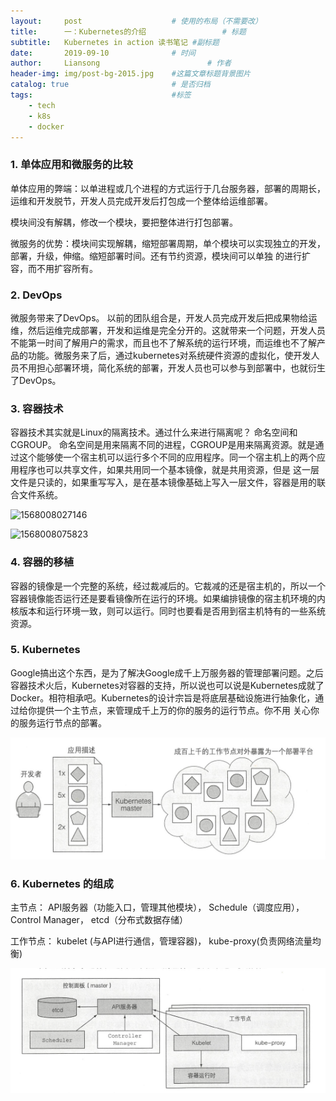 ```yaml
---
layout:     post   				    # 使用的布局（不需要改）
title:      一：Kubernetes的介绍 				# 标题
subtitle:   Kubernetes in action 读书笔记 #副标题
date:       2019-09-10 				# 时间
author:     Liansong 						# 作者
header-img: img/post-bg-2015.jpg 	#这篇文章标题背景图片
catalog: true 						# 是否归档
tags:								#标签
    - tech
    - k8s
    - docker
---
```


### 1. 单体应用和微服务的比较   

单体应用的弊端：以单进程或几个进程的方式运行于几台服务器，部署的周期长，运维和开发脱节，开发人员完成开发后打包成一个整体给运维部署。   

模块间没有解耦，修改一个模块，要把整体进行打包部署。   

微服务的优势：模块间实现解耦，缩短部署周期，单个模块可以实现独立的开发，部署，升级，伸缩。缩短部署时间。还有节约资源，模块间可以单独
 的进行扩容，而不用扩容所有。



### 2. DevOps 

微服务带来了DevOps。 以前的团队组合是，开发人员完成开发后把成果物给运维，然后运维完成部署，开发和运维是完全分开的。这就带来一个问题，开发人员不能第一时间了解用户的需求，而且也不了解系统的运行环境，而运维也不了解产品的功能。微服务来了后，通过kubernetes对系统硬件资源的虚拟化，使开发人员不用担心部署环境，简化系统的部署，开发人员也可以参与到部署中，也就衍生了DevOps。


### 3. 容器技术

容器技术其实就是Linux的隔离技术。通过什么来进行隔离呢？ 命名空间和CGROUP。 命名空间是用来隔离不同的进程，CGROUP是用来隔离资源。就是通过这个能够使一个宿主机可以运行多个不同的应用程序。同一个宿主机上的两个应用程序也可以共享文件，如果共用同一个基本镜像，就是共用资源，但是 这一层文件是只读的，如果重写写入，是在基本镜像基础上写入一层文件，容器是用的联合文件系统。

![1568008027146](https://github.com/yeliansong/yeliansong.github.io/blob/master/pwa/1568008027146.png)

![1568008075823](https://github.com/yeliansong/yeliansong.github.io/blob/master/pwa/1568008075823.png)



### 4. 容器的移植

容器的镜像是一个完整的系统，经过裁减后的。它裁减的还是宿主机的，所以一个容器镜像能否运行还是要看镜像所在运行的环境。如果编排镜像的宿主机环境的内核版本和运行环境一致，则可以运行。同时也要看是否用到宿主机特有的一些系统资源。



### 5. Kubernetes

Google搞出这个东西，是为了解决Google成千上万服务器的管理部署问题。之后容器技术火后，Kubernetes对容器的支持，所以说也可以说是Kubernetes成就了Docker。相符相承吧。Kubernetes的设计宗旨是将底层基础设施进行抽象化，通过给你提供一个主节点，来管理成千上万的你的服务的运行节点。你不用 关心你的服务运行节点的部署。

![1568008613880](../pwa/1568008613880.png)



### 6. Kubernetes 的组成

主节点： API服务器（功能入口，管理其他模块）， Schedule（调度应用）， Control Manager， etcd（分布式数据存储）   

工作节点： kubelet (与API进行通信，管理容器)， kube-proxy(负责网络流量均衡)

![1568008692574](../pwa/1568008692574.png)
